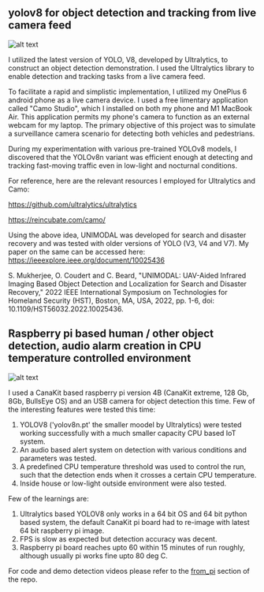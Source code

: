 ## yolov8 for object detection and tracking from live camera feed ##

![alt text](https://github.com/shubha07m/yolov8-testing/blob/main/yolov8_snap.png?raw=true)


I utilized the latest version of YOLO, V8, developed by Ultralytics, to construct an object detection demonstration. I used the Ultralytics library to enable detection and tracking tasks from a live camera feed.

To facilitate a rapid and simplistic implementation, I utilized my OnePlus 6 android phone as a live camera device. I used a free limentary application called "Camo Studio", which I installed on both my phone and M1 MacBook Air. This application permits my phone's camera to function as an external webcam for my laptop. The primary objective of this project was to simulate a surveillance camera scenario for detecting both vehicles and pedestrians.

During my experimentation with various pre-trained YOLOv8 models, I discovered that the YOLOv8n variant was efficient enough at detecting and tracking fast-moving traffic even in low-light and nocturnal conditions.

For reference, here are the relevant resources I employed for Ultralytics and Camo:

https://github.com/ultralytics/ultralytics

https://reincubate.com/camo/

Using the above idea, UNIMODAL was developed for search and disaster recovery and was tested with older versions of YOLO (V3, V4 and V7). My paper on the same can be accessed here: https://ieeexplore.ieee.org/document/10025436

S. Mukherjee, O. Coudert and C. Beard, "UNIMODAL: UAV-Aided Infrared Imaging Based Object Detection and Localization for Search and Disaster Recovery," 2022 IEEE International Symposium on Technologies for Homeland Security (HST), Boston, MA, USA, 2022, pp. 1-6, doi: 10.1109/HST56032.2022.10025436.


## Raspberry pi based human / other object detection, audio alarm creation in CPU temperature controlled environment ##

![alt text](https://github.com/shubha07m/yolov8-testing/blob/main/from_pi/rpi4b.png)

I used a CanaKit based raspberry pi version 4B (CanaKit extreme, 128 Gb, 8Gb, BullsEye OS) and an USB camera for object detection this time. Few of the interesting features were tested this time:

1. YOLOV8 ('yolov8n.pt' the smaller moodel by Ultralytics) were tested working successfully with a much smaller capacity CPU based IoT system.
2. An audio based alert system on detection with various conditions and parameters was tested.
3. A predefined CPU temperature threshold was used to control the run, such that the detection ends when it crosses a certain CPU temperature.
4. Inside house or low-light outside environment were also tested.

Few of the learnings are:

1. Ultralytics based YOLOV8 only works in a 64 bit OS and 64 bit python based system, the default CanaKit pi board had to re-image with latest 64 bit raspberry pi image.
2. FPS is slow as expected but detection accuracy was decent.
3. Raspberry pi board reaches upto 60 within 15 minutes of run roughly, although usually pi works fine upto 80 deg C.


For code and demo detection videos please refer to the [from_pi](https://github.com/shubha07m/yolov8-testing/tree/main/from_pi) section of the repo.




